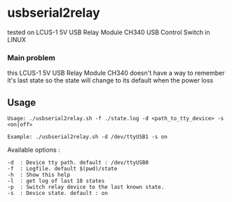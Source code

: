 # usbserial2relay
tested on LCUS-1 5V USB Relay Module CH340 USB Control Switch in LINUX

### Main problem
this LCUS-1 5V USB Relay Module CH340 doesn't have a way to remember it's last state so the state will change to its default when the power loss

## Usage

```
Usage: ./usbserial2relay.sh -f ./state.log -d <path_to_tty_device> -s <on|off> 
```
```
Example: ./usbserial2relay.sh -d /dev/ttyUSB1 -s on
```
Available options :
```
-d  : Device tty path. default : /dev/ttyUSB0
-f  : Logfile. default $(pwd)/state 
-h  : Show this help
-l  : get log of last 10 states
-p  : Switch relay device to the last known state.
-s  : Device state. default : on
```
